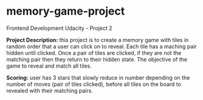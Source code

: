 # memory-game-project
Frontend Development Udacity - Project 2

__**Project Description:**__ this project is to create a memory game with tiles in random order that a user can click on to reveal.  Each tile has a maching pair hidden until clicked.  Once a pair of tiles are clicked, if they are not the matching pair then they return to their hidden state.  The objective of the game to reveal and match all tiles.

__**Scoring:**__ user has 3 stars that slowly reduce in number depending on the number of moves (pair of tiles clicked), before all tiles on the board to revealed with their matching pairs. 

